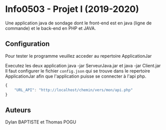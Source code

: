 # Info0503 - Projet I (2019-2020)

Une application java de sondage dont le front-end est en java (ligne de commande) et le back-end en PHP et JAVA.

## Configuration

Pour tester le programme veuillez acceder au repertoire ApplicationJar

Executez les deux application java -jar ServeurJava.jar et java -jar Client.jar
Il faut configurer le fichier `config.json` qui se trouve dans le repertoire ApplicationJar afin que l'application puisse se connecter à l'api php.

```js
{
    "URL_API": "http://localhost/chemin/vers/mon/api.php"
}
```

## Auteurs
Dylan BAPTISTE et Thomas POGU


